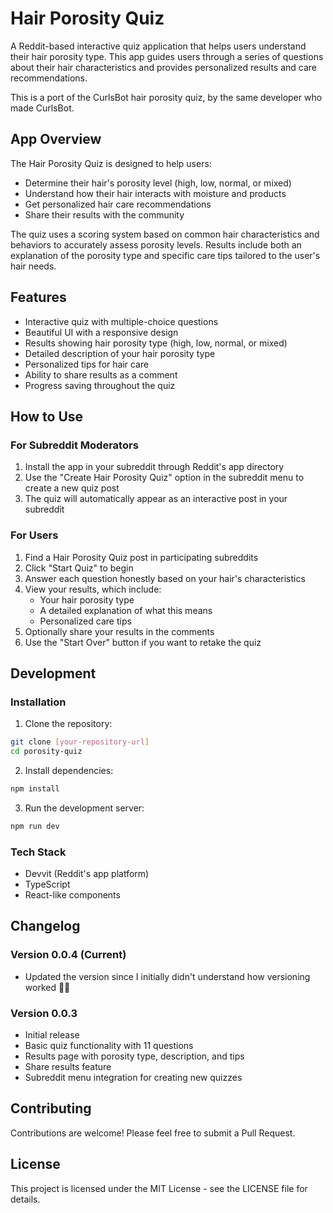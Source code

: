 # Hair Porosity Quiz

A Reddit-based interactive quiz application that helps users understand their hair porosity type. This app guides users through a series of questions about their hair characteristics and provides personalized results and care recommendations.

This is a port of the CurlsBot hair porosity quiz, by the same developer who made CurlsBot.

## App Overview

The Hair Porosity Quiz is designed to help users:

- Determine their hair's porosity level (high, low, normal, or mixed)
- Understand how their hair interacts with moisture and products
- Get personalized hair care recommendations
- Share their results with the community

The quiz uses a scoring system based on common hair characteristics and behaviors to accurately assess porosity levels. Results include both an explanation of the porosity type and specific care tips tailored to the user's hair needs.

## Features

- Interactive quiz with multiple-choice questions
- Beautiful UI with a responsive design
- Results showing hair porosity type (high, low, normal, or mixed)
- Detailed description of your hair porosity type
- Personalized tips for hair care
- Ability to share results as a comment
- Progress saving throughout the quiz

## How to Use

### For Subreddit Moderators

1. Install the app in your subreddit through Reddit's app directory
2. Use the "Create Hair Porosity Quiz" option in the subreddit menu to create a new quiz post
3. The quiz will automatically appear as an interactive post in your subreddit

### For Users

1. Find a Hair Porosity Quiz post in participating subreddits
2. Click "Start Quiz" to begin
3. Answer each question honestly based on your hair's characteristics
4. View your results, which include:
   - Your hair porosity type
   - A detailed explanation of what this means
   - Personalized care tips
5. Optionally share your results in the comments
6. Use the "Start Over" button if you want to retake the quiz

## Development

### Installation

1. Clone the repository:

```bash
git clone [your-repository-url]
cd porosity-quiz
```

2. Install dependencies:

```bash
npm install
```

3. Run the development server:

```bash
npm run dev
```

### Tech Stack

- Devvit (Reddit's app platform)
- TypeScript
- React-like components

## Changelog

### Version 0.0.4 (Current)
- Updated the version since I initially didn't understand how versioning worked 🤦‍♀️

### Version 0.0.3

- Initial release
- Basic quiz functionality with 11 questions
- Results page with porosity type, description, and tips
- Share results feature
- Subreddit menu integration for creating new quizzes

## Contributing

Contributions are welcome! Please feel free to submit a Pull Request.

## License

This project is licensed under the MIT License - see the LICENSE file for details.
